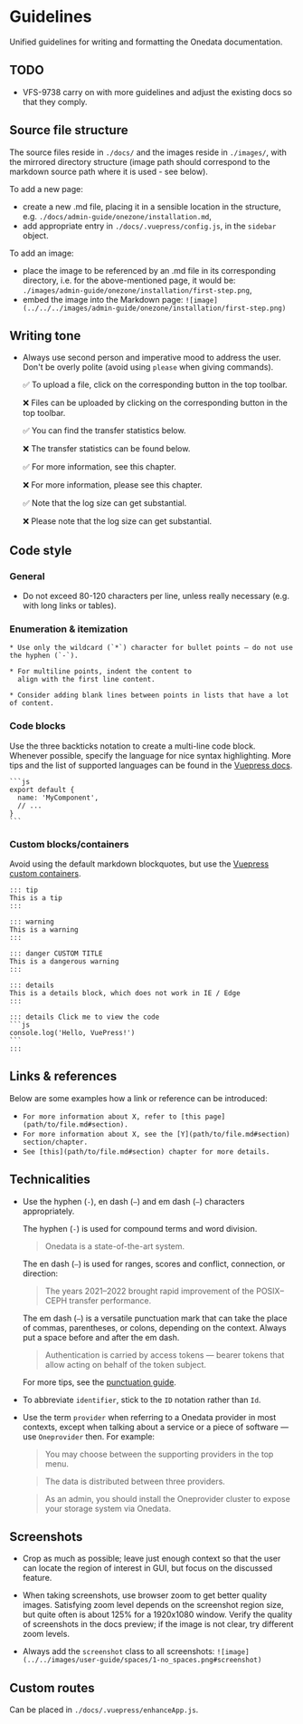 # Guidelines

Unified guidelines for writing and formatting the Onedata documentation.

## TODO

* VFS-9738 carry on with more guidelines and adjust the existing docs so that they comply.

## Source file structure

The source files reside in `./docs/` and the images reside in `./images/`,
with the mirrored directory structure (image path should correspond to
the markdown source path where it is used - see below).

To add a new page:

* create a new .md file, placing it in a sensible location in the structure,
  e.g. `./docs/admin-guide/onezone/installation.md`,
* add appropriate entry in `./docs/.vuepress/config.js`, in the
  `sidebar` object.

To add an image:

* place the image to be referenced by an .md file in its corresponding directory,
  i.e. for the above-mentioned page, it would be:
  `./images/admin-guide/onezone/installation/first-step.png`,
* embed the image into the Markdown page:
  `![image](../../../images/admin-guide/onezone/installation/first-step.png)`

## Writing tone

* Always use second person and imperative mood to address the user. Don't be
  overly polite (avoid using `please` when giving commands).

  ✅ To upload a file, click on the corresponding button in the top toolbar.

  ❌ Files can be uploaded by clicking on the corresponding button in the top toolbar.

  ✅ You can find the transfer statistics below.

  ❌ The transfer statistics can be found below.

  ✅ For more information, see this chapter.

  ❌ For more information, please see this chapter.

  ✅ Note that the log size can get substantial.

  ❌ Please note that the log size can get substantial.

## Code style

### General

* Do not exceed 80-120 characters per line, unless really necessary (e.g. with
  long links or tables).

### Enumeration & itemization

```
* Use only the wildcard (`*`) character for bullet points — do not use the hyphen (`-`).

* For multiline points, indent the content to
  align with the first line content.

* Consider adding blank lines between points in lists that have a lot of content.
```

### Code blocks

Use the three backticks notation to create a multi-line code block. Whenever
possible, specify the language for nice syntax highlighting. More tips and the
list of supported languages can be found in the
[Vuepress docs](https://v1.vuepress.vuejs.org/guide/markdown.html#syntax-highlighting-in-code-blocks).

````
```js
export default {
  name: 'MyComponent',
  // ...
}
```
````

### Custom blocks/containers

Avoid using the default markdown blockquotes, but use the
[Vuepress custom containers](https://v1.vuepress.vuejs.org/guide/markdown.html#custom-containers).

````
::: tip
This is a tip
:::

::: warning
This is a warning
:::

::: danger CUSTOM TITLE
This is a dangerous warning
:::

::: details
This is a details block, which does not work in IE / Edge
:::

::: details Click me to view the code
```js
console.log('Hello, VuePress!')
```
:::
````

## Links & references

Below are some examples how a link or reference can be introduced:

* `For more information about X, refer to [this page](path/to/file.md#section).`
* `For more information about X, see the [Y](path/to/file.md#section) section/chapter.`
* `See [this](path/to/file.md#section) chapter for more details.`

## Technicalities

* Use the hyphen (`-`), en dash (`–`) and em dash (`—`) characters appropriately.

  The hyphen (`-`) is used for compound terms and word division.

  > Onedata is a state-of-the-art system.

  The en dash (`–`) is used for ranges, scores and conflict, connection, or direction:

  > The years 2021–2022 brought rapid improvement of the POSIX–CEPH transfer performance.

  The em dash (`—`) is a versatile punctuation mark that can take the place of
  commas, parentheses, or colons, depending on the context. Always put a space
  before and after the em dash.

  > Authentication is carried by access tokens — bearer tokens that allow acting
  > on behalf of the token subject.

  For more tips, see the [punctuation guide](https://www.thepunctuationguide.com/hyphen.html).

* To abbreviate `identifier`, stick to the `ID` notation rather than `Id`.

* Use the term `provider` when referring to a Onedata provider in most contexts,
  except when talking about a service or a piece of software — use `Oneprovider`
  then. For example:

  > You may choose between the supporting providers in the top menu.

  > The data is distributed between three providers.

  > As an admin, you should install the Oneprovider cluster to expose your storage system via Onedata.

## Screenshots

* Crop as much as possible; leave just enough context so that the user can
  locate the region of interest in GUI, but focus on the discussed feature.

* When taking screenshots, use browser zoom to get better quality images.
  Satisfying zoom level depends on the screenshot region size, but quite often
  is about 125% for a 1920x1080 window. Verify the quality of screenshots
  in the docs preview; if the image is not clear, try different zoom levels.

* Always add the `screenshot` class to all screenshots:
  `![image](../../images/user-guide/spaces/1-no_spaces.png#screenshot)`

## Custom routes

Can be placed in `./docs/.vuepress/enhanceApp.js`.

